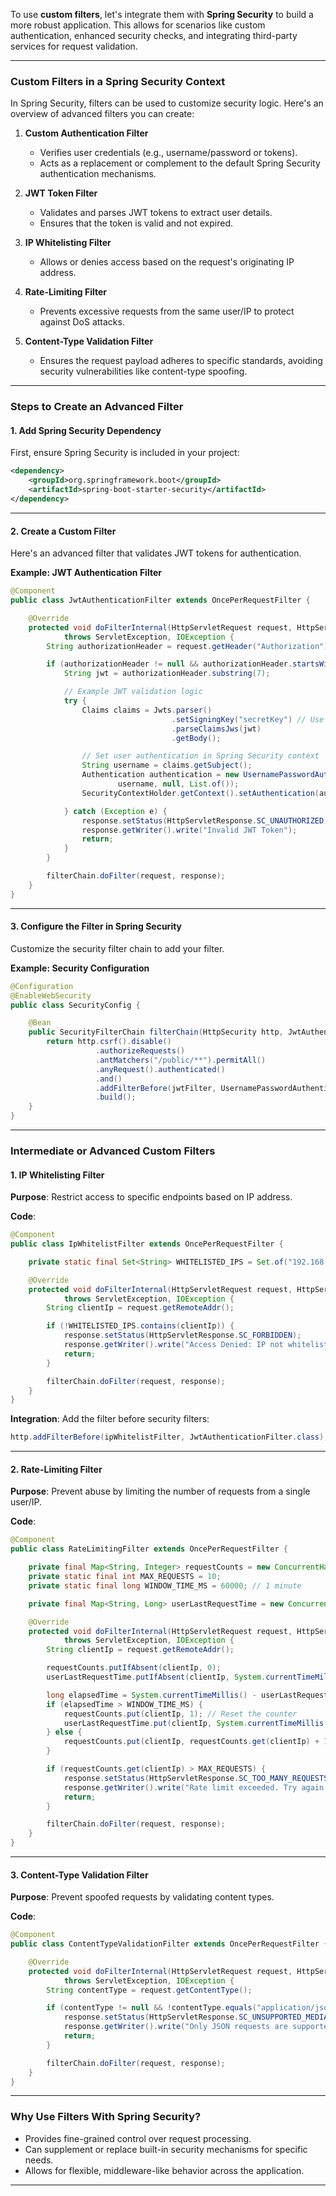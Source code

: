 To use **custom filters**, let's integrate them with **Spring Security** to build a more robust application. This allows for scenarios like custom authentication, enhanced security checks, and integrating third-party services for request validation.

---

### **Custom Filters in a Spring Security Context**
In Spring Security, filters can be used to customize security logic. Here's an overview of advanced filters you can create:

1. **Custom Authentication Filter**
   - Verifies user credentials (e.g., username/password or tokens).
   - Acts as a replacement or complement to the default Spring Security authentication mechanisms.

2. **JWT Token Filter**
   - Validates and parses JWT tokens to extract user details.
   - Ensures that the token is valid and not expired.

3. **IP Whitelisting Filter**
   - Allows or denies access based on the request's originating IP address.

4. **Rate-Limiting Filter**
   - Prevents excessive requests from the same user/IP to protect against DoS attacks.

5. **Content-Type Validation Filter**
   - Ensures the request payload adheres to specific standards, avoiding security vulnerabilities like content-type spoofing.

---

### **Steps to Create an Advanced Filter**

#### **1. Add Spring Security Dependency**
First, ensure Spring Security is included in your project:
```xml
<dependency>
    <groupId>org.springframework.boot</groupId>
    <artifactId>spring-boot-starter-security</artifactId>
</dependency>
```

---

#### **2. Create a Custom Filter**
Here's an advanced filter that validates JWT tokens for authentication.

**Example: JWT Authentication Filter**
```java
@Component
public class JwtAuthenticationFilter extends OncePerRequestFilter {

    @Override
    protected void doFilterInternal(HttpServletRequest request, HttpServletResponse response, FilterChain filterChain)
            throws ServletException, IOException {
        String authorizationHeader = request.getHeader("Authorization");

        if (authorizationHeader != null && authorizationHeader.startsWith("Bearer ")) {
            String jwt = authorizationHeader.substring(7);

            // Example JWT validation logic
            try {
                Claims claims = Jwts.parser()
                                    .setSigningKey("secretKey") // Use a secure key
                                    .parseClaimsJws(jwt)
                                    .getBody();

                // Set user authentication in Spring Security context
                String username = claims.getSubject();
                Authentication authentication = new UsernamePasswordAuthenticationToken(
                        username, null, List.of());
                SecurityContextHolder.getContext().setAuthentication(authentication);

            } catch (Exception e) {
                response.setStatus(HttpServletResponse.SC_UNAUTHORIZED);
                response.getWriter().write("Invalid JWT Token");
                return;
            }
        }

        filterChain.doFilter(request, response);
    }
}
```

---

#### **3. Configure the Filter in Spring Security**
Customize the security filter chain to add your filter.

**Example: Security Configuration**
```java
@Configuration
@EnableWebSecurity
public class SecurityConfig {

    @Bean
    public SecurityFilterChain filterChain(HttpSecurity http, JwtAuthenticationFilter jwtFilter) throws Exception {
        return http.csrf().disable()
                   .authorizeRequests()
                   .antMatchers("/public/**").permitAll()
                   .anyRequest().authenticated()
                   .and()
                   .addFilterBefore(jwtFilter, UsernamePasswordAuthenticationFilter.class)
                   .build();
    }
}
```

---

### **Intermediate or Advanced Custom Filters**

#### **1. IP Whitelisting Filter**
**Purpose**: Restrict access to specific endpoints based on IP address.

**Code**:
```java
@Component
public class IpWhitelistFilter extends OncePerRequestFilter {

    private static final Set<String> WHITELISTED_IPS = Set.of("192.168.1.100", "127.0.0.1");

    @Override
    protected void doFilterInternal(HttpServletRequest request, HttpServletResponse response, FilterChain filterChain)
            throws ServletException, IOException {
        String clientIp = request.getRemoteAddr();

        if (!WHITELISTED_IPS.contains(clientIp)) {
            response.setStatus(HttpServletResponse.SC_FORBIDDEN);
            response.getWriter().write("Access Denied: IP not whitelisted");
            return;
        }

        filterChain.doFilter(request, response);
    }
}
```

**Integration**: Add the filter before security filters:
```java
http.addFilterBefore(ipWhitelistFilter, JwtAuthenticationFilter.class);
```

---

#### **2. Rate-Limiting Filter**
**Purpose**: Prevent abuse by limiting the number of requests from a single user/IP.

**Code**:
```java
@Component
public class RateLimitingFilter extends OncePerRequestFilter {

    private final Map<String, Integer> requestCounts = new ConcurrentHashMap<>();
    private static final int MAX_REQUESTS = 10;
    private static final long WINDOW_TIME_MS = 60000; // 1 minute

    private final Map<String, Long> userLastRequestTime = new ConcurrentHashMap<>();

    @Override
    protected void doFilterInternal(HttpServletRequest request, HttpServletResponse response, FilterChain filterChain)
            throws ServletException, IOException {
        String clientIp = request.getRemoteAddr();

        requestCounts.putIfAbsent(clientIp, 0);
        userLastRequestTime.putIfAbsent(clientIp, System.currentTimeMillis());

        long elapsedTime = System.currentTimeMillis() - userLastRequestTime.get(clientIp);
        if (elapsedTime > WINDOW_TIME_MS) {
            requestCounts.put(clientIp, 1); // Reset the counter
            userLastRequestTime.put(clientIp, System.currentTimeMillis());
        } else {
            requestCounts.put(clientIp, requestCounts.get(clientIp) + 1);
        }

        if (requestCounts.get(clientIp) > MAX_REQUESTS) {
            response.setStatus(HttpServletResponse.SC_TOO_MANY_REQUESTS);
            response.getWriter().write("Rate limit exceeded. Try again later.");
            return;
        }

        filterChain.doFilter(request, response);
    }
}
```

---

#### **3. Content-Type Validation Filter**
**Purpose**: Prevent spoofed requests by validating content types.

**Code**:
```java
@Component
public class ContentTypeValidationFilter extends OncePerRequestFilter {

    @Override
    protected void doFilterInternal(HttpServletRequest request, HttpServletResponse response, FilterChain filterChain)
            throws ServletException, IOException {
        String contentType = request.getContentType();

        if (contentType != null && !contentType.equals("application/json")) {
            response.setStatus(HttpServletResponse.SC_UNSUPPORTED_MEDIA_TYPE);
            response.getWriter().write("Only JSON requests are supported.");
            return;
        }

        filterChain.doFilter(request, response);
    }
}
```

---

### **Why Use Filters With Spring Security?**
- Provides fine-grained control over request processing.
- Can supplement or replace built-in security mechanisms for specific needs.
- Allows for flexible, middleware-like behavior across the application.

---

